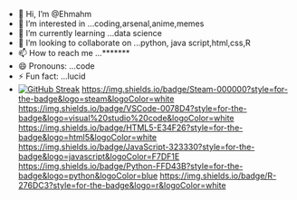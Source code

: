 - 👋 Hi, I’m @Ehmahm
- 👀 I’m interested in ...coding,arsenal,anime,memes
- 🌱 I’m currently learning ...data science
- 💞️ I’m looking to collaborate on ...python, java script,html,css,R
- 📫 How to reach me ...*******
- 😄 Pronouns: ...code
- ⚡ Fun fact: ...lucid
- [![GitHub Streak](https://github-readme-streak-stats.herokuapp.com?user=Ehmahm&theme=dark&hide_border=true&card_width=450&card_height=170)](https://git.io/streak-stats)
https://img.shields.io/badge/Steam-000000?style=for-the-badge&logo=steam&logoColor=white
https://img.shields.io/badge/VSCode-0078D4?style=for-the-badge&logo=visual%20studio%20code&logoColor=white
https://img.shields.io/badge/HTML5-E34F26?style=for-the-badge&logo=html5&logoColor=white
https://img.shields.io/badge/JavaScript-323330?style=for-the-badge&logo=javascript&logoColor=F7DF1E
https://img.shields.io/badge/Python-FFD43B?style=for-the-badge&logo=python&logoColor=blue
https://img.shields.io/badge/R-276DC3?style=for-the-badge&logo=r&logoColor=white
<!---
Ehmahm/Ehmahm is a ✨ special ✨ repository because its `README.md` (this file) appears on your GitHub profile.
You can click the Preview link to take a look at your changes.
--->
